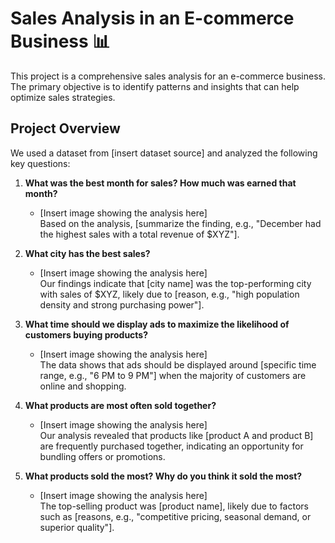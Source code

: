 # Sales Analysis in an E-commerce Business 📊

This project is a comprehensive sales analysis for an e-commerce business. The primary objective is to identify patterns and insights that can help optimize sales strategies.  

## Project Overview  
We used a dataset from [insert dataset source] and analyzed the following key questions:  

1. **What was the best month for sales? How much was earned that month?**  
   - [Insert image showing the analysis here]  
   Based on the analysis, [summarize the finding, e.g., "December had the highest sales with a total revenue of $XYZ"].  

2. **What city has the best sales?**  
   - [Insert image showing the analysis here]  
   Our findings indicate that [city name] was the top-performing city with sales of $XYZ, likely due to [reason, e.g., "high population density and strong purchasing power"].  

3. **What time should we display ads to maximize the likelihood of customers buying products?**  
   - [Insert image showing the analysis here]  
   The data shows that ads should be displayed around [specific time range, e.g., "6 PM to 9 PM"] when the majority of customers are online and shopping.  

4. **What products are most often sold together?**  
   - [Insert image showing the analysis here]  
   Our analysis revealed that products like [product A and product B] are frequently purchased together, indicating an opportunity for bundling offers or promotions.  

5. **What products sold the most? Why do you think it sold the most?**  
   - [Insert image showing the analysis here]  
   The top-selling product was [product name], likely due to factors such as [reasons, e.g., "competitive pricing, seasonal demand, or superior quality"].  

